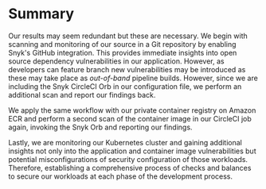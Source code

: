 # Summary

Our results may seem redundant but these are necessary. We begin with scanning and monitoring of our source in a Git repository by enabling Snyk's GitHub integration. This provides immediate insights into open source dependency vulnerabilities in our application. However, as developers can feature branch new vulnerabilities may be introduced as these may take place as _out-of-band_ pipeline builds. However, since we are including the Snyk CircleCI Orb in our configuration file, we perform an additional scan and report our findings back.

We apply the same workflow with our private container registry on Amazon ECR and perform a second scan of the container image in our CircleCI job again, invoking the Snyk Orb and reporting our findings.

Lastly, we are monitoring our Kubernetes cluster and gaining additional insights not only into the application and container image vulnerabilities but potential misconfigurations of security configuration of those workloads. Therefore, establishing a comprehensive process of checks and balances to secure our workloads at each phase of the development process.


